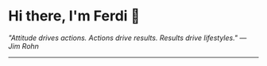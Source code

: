 <h1>Hi there, I'm Ferdi 👋</h1>

<p><em>
  "Attitude drives actions. Actions drive results. Results drive lifestyles." — Jim Rohn
</em></p>

---

